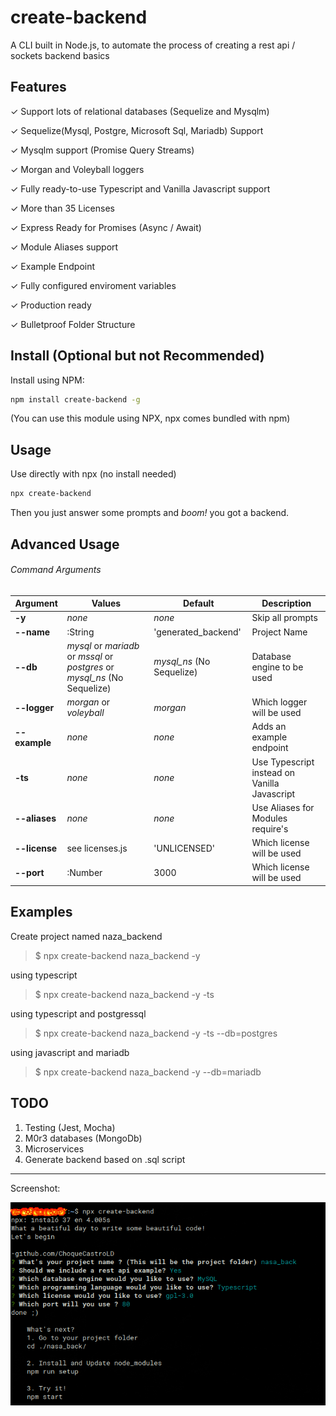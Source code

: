 # create-backend
A CLI built in Node.js, to automate the process of creating a rest api / sockets backend basics


## Features

✓ Support lots of relational databases (Sequelize and Mysqlm)

✓ Sequelize(Mysql, Postgre, Microsoft Sql, Mariadb) Support

✓ Mysqlm support (Promise Query Streams)

✓ Morgan and Voleyball loggers

✓ Fully ready-to-use Typescript and Vanilla Javascript support

✓ More than 35 Licenses

✓ Express Ready for Promises (Async / Await)

✓ Module Aliases support

✓ Example Endpoint

✓ Fully configured enviroment variables

✓ Production ready

✓ Bulletproof Folder Structure

## Install (Optional but not Recommended)

Install using NPM:
```sh
npm install create-backend -g
```

(You can use this module using NPX, npx comes bundled with npm)

## Usage

Use directly with npx (no install needed)
```sh
npx create-backend
```
Then you just answer some prompts and *boom!* you got a backend.

## Advanced Usage

###### Command Arguments
Argument | Values | Default | Description
--- | --- | --- | ---
**-y** | *none* | *none* | Skip all prompts
**--name** | :String | 'generated_backend' | Project Name
**--db** | *mysql* or *mariadb* or *mssql* or *postgres* or *mysql_ns* (No Sequelize) | *mysql_ns* (No Sequelize) | Database engine to be used
**--logger** | *morgan* or *voleyball* | *morgan* | Which logger will be used
**--example** | *none* | *none* | Adds an example endpoint
**-ts** | *none* | *none* | Use Typescript instead on Vanilla Javascript
**--aliases** | *none* | *none* | Use Aliases for Modules require's
**--license** | see licenses.js | 'UNLICENSED' | Which license will be used
**--port** | :Number | 3000 | Which license will be used

## Examples

Create project named naza_backend
> $ npx create-backend naza_backend -y

using typescript
> $ npx create-backend naza_backend -y -ts

using typescript and postgressql
> $ npx create-backend naza_backend -y -ts --db=postgres

using javascript and mariadb
> $ npx create-backend naza_backend -y --db=mariadb


## TODO
1. Testing (Jest, Mocha)
2. M0r3 databases (MongoDb)
3. Microservices
4. Generate backend based on .sql script

---
Screenshot:

![Alt text](/ss.png?raw=true "screen")
